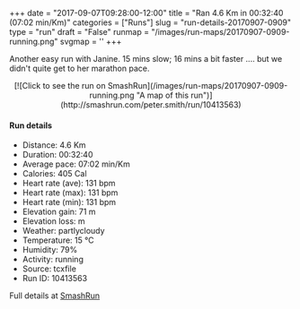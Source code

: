+++
date = "2017-09-07T09:28:00-12:00"
title = "Ran 4.6 Km in 00:32:40 (07:02 min/Km)"
categories = ["Runs"]
slug = "run-details-20170907-0909"
type = "run"
draft = "False"
runmap = "/images/run-maps/20170907-0909-running.png"
svgmap = '<polyline points="23 0, 24 3, 23 5, 26 7, 26 11, 27 16, 31 21, 33 20, 36 22, 34 27, 35 30, 36 30, 40 28, 40 36, 42 40, 45 41, 45 43, 49 48, 48 50, 53 51, 52 52, 58 57, 63 59, 69 59, 76 71, 75 77, 73 81, 73 83, 72 84, 70 88, 67 90, 59 92, 50 100, 45 98, 41 96, 32 86, 30 83, 31 78, 35 71, 44 68, 46 63, 49 63, 57 59, 62 59, 67 58, 69 59, 71 62, 76 70, 77 73, 76 77, 72 84, 69 89, 59 93, 51 100, 47 99, 43 97, 31 86, 30 84, 30 84, 30 80, 34 70, 34 66, 36 62, 41 57, 50 55, 51 53, 52 54, 47 49, 45 44, 40 39, 39 31, 37 27, 35 23, 32 20, 31 20, 30 20">'
+++

Another easy run with Janine. 15 mins slow; 16 mins a bit faster .... but we didn't quite get to her marathon pace. 

<!--more-->

<center>
[![Click to see the run on SmashRun](/images/run-maps/20170907-0909-running.png "A map of this run")](http://smashrun.com/peter.smith/run/10413563)
</center>

#### Run details

* Distance: 4.6 Km
* Duration: 00:32:40
* Average pace: 07:02 min/Km
* Calories: 405 Cal
* Heart rate (ave): 131 bpm
* Heart rate (max): 131 bpm
* Heart rate (min): 131 bpm
* Elevation gain: 71 m
* Elevation loss:  m
* Weather: partlycloudy
* Temperature: 15 &deg;C
* Humidity: 79%
* Activity: running
* Source: tcxfile
* Run ID: 10413563

Full details at [SmashRun](http://smashrun.com/peter.smith/run/10413563)